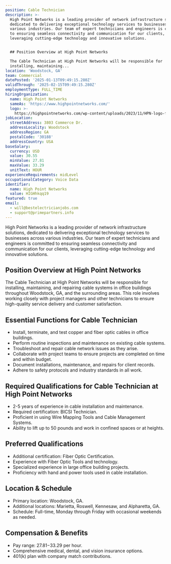 ```yaml
---
position: Cable Technician
description: >-
  High Point Networks is a leading provider of network infrastructure solutions,
  dedicated to delivering exceptional technology services to businesses across
  various industries. Our team of expert technicians and engineers is committed
  to ensuring seamless connectivity and communication for our clients,
  leveraging cutting-edge technology and innovative solutions.


  ## Position Overview at High Point Networks

  The Cable Technician at High Point Networks will be responsible for
  installing, maintaining...
location: 'Woodstock, GA'
team: Commercial
datePosted: '2025-01-13T09:49:15.280Z'
validThrough: '2025-02-15T09:49:15.280Z'
employmentType: FULL_TIME
hiringOrganization:
  name: High Point Networks
  sameAs: 'https://www.highpointnetworks.com/'
  logo: >-
    https://highpointnetworks.com/wp-content/uploads/2023/11/HPN-logo-fullColor-rgb.svg
jobLocation:
  streetAddress: 3803 Commerce Dr.
  addressLocality: Woodstock
  addressRegion: GA
  postalCode: '30188'
  addressCountry: USA
baseSalary:
  currency: USD
  value: 30.55
  minValue: 27.81
  maxValue: 33.29
  unitText: HOUR
experienceRequirements: midLevel
occupationalCategory: Voice Data
identifier:
  name: High Point Networks
  value: HIGHhkqq19
featured: true
email:
  - will@bestelectricianjobs.com
  - support@primepartners.info
---
```




High Point Networks is a leading provider of network infrastructure solutions, dedicated to delivering exceptional technology services to businesses across various industries. Our team of expert technicians and engineers is committed to ensuring seamless connectivity and communication for our clients, leveraging cutting-edge technology and innovative solutions.

## Position Overview at High Point Networks
The Cable Technician at High Point Networks will be responsible for installing, maintaining, and repairing cable systems in office buildings throughout Woodstock, GA, and the surrounding areas. This role involves working closely with project managers and other technicians to ensure high-quality service delivery and customer satisfaction.

## Essential Functions for Cable Technician
- Install, terminate, and test copper and fiber optic cables in office buildings.
- Perform routine inspections and maintenance on existing cable systems.
- Troubleshoot and repair cable network issues as they arise.
- Collaborate with project teams to ensure projects are completed on time and within budget.
- Document installations, maintenance, and repairs for client records.
- Adhere to safety protocols and industry standards in all work.

## Required Qualifications for Cable Technician at High Point Networks
- 2-5 years of experience in cable installation and maintenance.
- Required certification: BICSI Technician.
- Proficient in using Wire Mapping Tools and Cable Management Systems.
- Ability to lift up to 50 pounds and work in confined spaces or at heights.

## Preferred Qualifications
- Additional certification: Fiber Optic Certification.
- Experience with Fiber Optic Tools and technology.
- Specialized experience in large office building projects.
- Proficiency with hand and power tools used in cable installation.

## Location & Schedule
- Primary location: Woodstock, GA.
- Additional locations: Marietta, Roswell, Kennesaw, and Alpharetta, GA.
- Schedule: Full-time, Monday through Friday with occasional weekends as needed.

## Compensation & Benefits
- Pay range: $27.81-$33.29 per hour.
- Comprehensive medical, dental, and vision insurance options.
- 401(k) plan with company match contributions.
